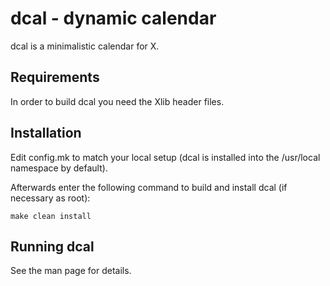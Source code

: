 dcal - dynamic calendar
====================
dcal is a minimalistic calendar for X.

Requirements
------------
In order to build dcal you need the Xlib header files.


Installation
------------
Edit config.mk to match your local setup (dcal is installed into
the /usr/local namespace by default).

Afterwards enter the following command to build and install dcal
(if necessary as root):

    make clean install


Running dcal
-------------
See the man page for details.
